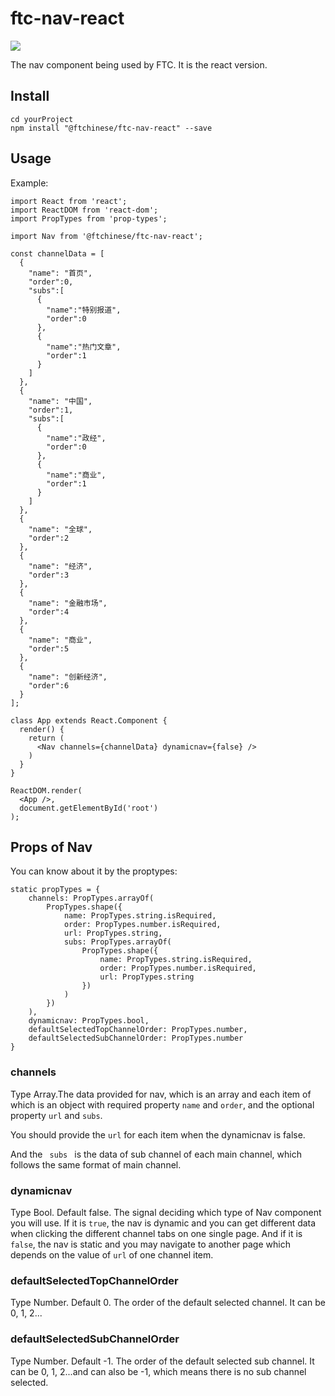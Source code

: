 # ftc-nav-react

[![](https://travis-ci.org/wangyichen1064431086/ftc-nav-react.svg?branch=master)](https://travis-ci.org/wangyichen1064431086/ftc-nav-react)

The nav component being used by FTC. It is the react version.

## Install

```
cd yourProject
npm install "@ftchinese/ftc-nav-react" --save 
```

## Usage

Example:

```
import React from 'react';
import ReactDOM from 'react-dom';
import PropTypes from 'prop-types';

import Nav from '@ftchinese/ftc-nav-react';

const channelData = [
  {
    "name": "首页",
    "order":0,
    "subs":[
      {
        "name":"特别报道",
        "order":0
      },
      {
        "name":"热门文章",
        "order":1
      }
    ]  
  },
  {
    "name": "中国",
    "order":1,
    "subs":[
      {
        "name":"政经",
        "order":0
      },
      {
        "name":"商业",
        "order":1
      }
    ]
  },
  {
    "name": "全球",
    "order":2
  },
  {
    "name": "经济",
    "order":3
  },
  {
    "name": "金融市场",
    "order":4
  },
  {
    "name": "商业",
    "order":5
  },
  {
    "name": "创新经济",
    "order":6
  }
];

class App extends React.Component {
  render() {
    return (
      <Nav channels={channelData} dynamicnav={false} />
    )
  }
}

ReactDOM.render(
  <App />,
  document.getElementById('root')
);
```

## Props of Nav

You can know about it by the proptypes:

```
static propTypes = {
    channels: PropTypes.arrayOf(
        PropTypes.shape({
            name: PropTypes.string.isRequired,
            order: PropTypes.number.isRequired,
            url: PropTypes.string,
            subs: PropTypes.arrayOf(
                PropTypes.shape({
                    name: PropTypes.string.isRequired,
                    order: PropTypes.number.isRequired,
                    url: PropTypes.string
                })
            )
        })
    ),
    dynamicnav: PropTypes.bool,
    defaultSelectedTopChannelOrder: PropTypes.number,
    defaultSelectedSubChannelOrder: PropTypes.number
}
```

### channels

Type Array.The data provided for nav, which is an array and each item of which is an object with required property <code>name</code> and <code>order</code>, and the optional property <code>url</code> and <code>subs</code>.

You should provide the <code>url</code> for each item when the dynamicnav is false.

And the <code> subs </code> is the data of sub channel of each main channel, which follows the same format of main channel.

### dynamicnav

Type Bool. Default false. The signal deciding which type of Nav component you will use. If it is <code>true</code>, the nav is dynamic and you can get different data when clicking the different channel tabs on one single page. And if it is <code>false</code>, the nav is static and you may navigate to another page which depends on the value of <code>url</code> of one channel item.

### defaultSelectedTopChannelOrder

Type Number. Default 0. The order of the default selected channel. It can be 0, 1, 2...

### defaultSelectedSubChannelOrder

Type Number. Default -1. The order of the default selected sub channel. It can be 0, 1, 2...and can also be -1, which means there is no sub channel selected.
